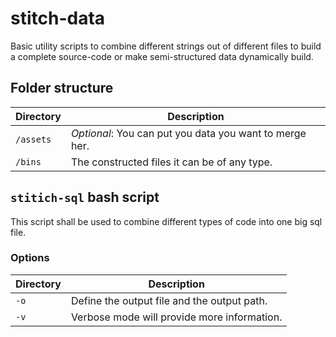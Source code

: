 # stitch-data
Basic utility scripts to combine different strings out of different files to build  a 
complete source-code or make semi-structured data dynamically build. 

## Folder structure

| Directory | Description                                             |
| --------- | ------------------------------------------------------- |
| `/assets` | *Optional*: You can put you data you want to merge her. |
| `/bins`   | The constructed files it can be of any type.            |

## `stitich-sql` bash script
This script shall be used to combine different types of code into one big 
sql file.

### Options

| Directory | Description                                 |
| --------- | ------------------------------------------- |
| `-o`      | Define the output file and the output path. |
| `-v`      | Verbose mode will provide more information. |
